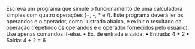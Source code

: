 Escreva um programa que simule o funcionamento de uma
calculadora simples com quatro operações (+, -, * e /). Este
programa deverá ler os operandos e o operador, como
ilustrado abaixo, e exibir o resultado da operação (repetindo
os operandos e o operador fornecidos pelo usuário). Use
apenas comandos if-else.
• Ex. de entrada e saída:
• Entrada: 4 + 2
• Saída: 4 + 2 = 6